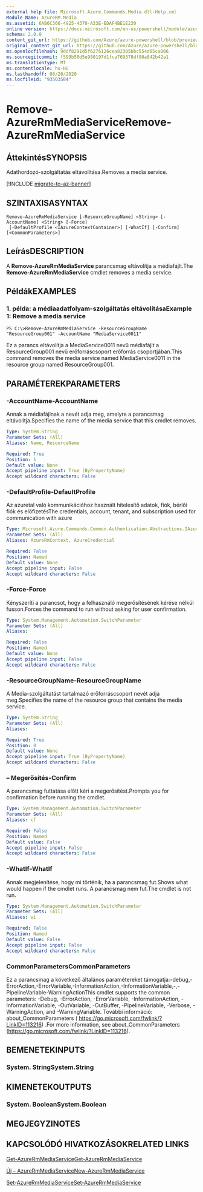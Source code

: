 ```yaml
---
external help file: Microsoft.Azure.Commands.Media.dll-Help.xml
Module Name: AzureRM.Media
ms.assetid: 6AB6C366-4925-4370-A33E-EDAF4BE1E230
online version: https://docs.microsoft.com/en-us/powershell/module/azurerm.media/remove-azurermmediaservice
schema: 2.0.0
content_git_url: https://github.com/Azure/azure-powershell/blob/preview/src/ResourceManager/Media/Commands.Media/help/Remove-AzureRmMediaService.md
original_content_git_url: https://github.com/Azure/azure-powershell/blob/preview/src/ResourceManager/Media/Commands.Media/help/Remove-AzureRmMediaService.md
ms.openlocfilehash: 9ddf8291d5f6276126cea82305bbc554d05ca006
ms.sourcegitcommit: f599b50d5e980197d1fca769378df90a842b42a1
ms.translationtype: MT
ms.contentlocale: hu-HU
ms.lasthandoff: 08/20/2020
ms.locfileid: "93503584"
---
```

# <span data-ttu-id="1cf90-101">Remove-AzureRmMediaService</span><span class="sxs-lookup"><span data-stu-id="1cf90-101">Remove-AzureRmMediaService</span></span>

## <span data-ttu-id="1cf90-102">Áttekintés</span><span class="sxs-lookup"><span data-stu-id="1cf90-102">SYNOPSIS</span></span>
<span data-ttu-id="1cf90-103">Adathordozó-szolgáltatás eltávolítása.</span><span class="sxs-lookup"><span data-stu-id="1cf90-103">Removes a media service.</span></span>

[!INCLUDE [migrate-to-az-banner](../../includes/migrate-to-az-banner.md)]

## <span data-ttu-id="1cf90-104">SZINTAXISA</span><span class="sxs-lookup"><span data-stu-id="1cf90-104">SYNTAX</span></span>

```
Remove-AzureRmMediaService [-ResourceGroupName] <String> [-AccountName] <String> [-Force]
 [-DefaultProfile <IAzureContextContainer>] [-WhatIf] [-Confirm] [<CommonParameters>]
```

## <span data-ttu-id="1cf90-105">Leírás</span><span class="sxs-lookup"><span data-stu-id="1cf90-105">DESCRIPTION</span></span>
<span data-ttu-id="1cf90-106">A **Remove-AzureRmMediaService** parancsmag eltávolítja a médiafájlt.</span><span class="sxs-lookup"><span data-stu-id="1cf90-106">The **Remove-AzureRmMediaService** cmdlet removes a media service.</span></span>

## <span data-ttu-id="1cf90-107">Példák</span><span class="sxs-lookup"><span data-stu-id="1cf90-107">EXAMPLES</span></span>

### <span data-ttu-id="1cf90-108">1. példa: a médiaadatfolyam-szolgáltatás eltávolítása</span><span class="sxs-lookup"><span data-stu-id="1cf90-108">Example 1: Remove a media service</span></span>
```
PS C:\>Remove-AzureRmMediaService -ResourceGroupName "ResourceGroup001" -AccountName "MediaService0011"
```

<span data-ttu-id="1cf90-109">Ez a parancs eltávolítja a MediaService0011 nevű médiafájlt a ResourceGroup001 nevű erőforráscsoport erőforrás csoportjában.</span><span class="sxs-lookup"><span data-stu-id="1cf90-109">This command removes the media service named MediaService0011 in the resource group named ResourceGroup001.</span></span>

## <span data-ttu-id="1cf90-110">PARAMÉTEREK</span><span class="sxs-lookup"><span data-stu-id="1cf90-110">PARAMETERS</span></span>

### <span data-ttu-id="1cf90-111">-AccountName</span><span class="sxs-lookup"><span data-stu-id="1cf90-111">-AccountName</span></span>
<span data-ttu-id="1cf90-112">Annak a médiafájlnak a nevét adja meg, amelyre a parancsmag eltávolítja.</span><span class="sxs-lookup"><span data-stu-id="1cf90-112">Specifies the name of the media service that this cmdlet removes.</span></span>

```yaml
Type: System.String
Parameter Sets: (All)
Aliases: Name, ResourceName

Required: True
Position: 1
Default value: None
Accept pipeline input: True (ByPropertyName)
Accept wildcard characters: False
```

### <span data-ttu-id="1cf90-113">-DefaultProfile</span><span class="sxs-lookup"><span data-stu-id="1cf90-113">-DefaultProfile</span></span>
<span data-ttu-id="1cf90-114">Az azuretal való kommunikációhoz használt hitelesítő adatok, fiók, bérlői fiók és előfizetés</span><span class="sxs-lookup"><span data-stu-id="1cf90-114">The credentials, account, tenant, and subscription used for communication with azure</span></span>

```yaml
Type: Microsoft.Azure.Commands.Common.Authentication.Abstractions.IAzureContextContainer
Parameter Sets: (All)
Aliases: AzureRmContext, AzureCredential

Required: False
Position: Named
Default value: None
Accept pipeline input: False
Accept wildcard characters: False
```

### <span data-ttu-id="1cf90-115">-Force</span><span class="sxs-lookup"><span data-stu-id="1cf90-115">-Force</span></span>
<span data-ttu-id="1cf90-116">Kényszeríti a parancsot, hogy a felhasználó megerősítésének kérése nélkül fusson.</span><span class="sxs-lookup"><span data-stu-id="1cf90-116">Forces the command to run without asking for user confirmation.</span></span>

```yaml
Type: System.Management.Automation.SwitchParameter
Parameter Sets: (All)
Aliases:

Required: False
Position: Named
Default value: None
Accept pipeline input: False
Accept wildcard characters: False
```

### <span data-ttu-id="1cf90-117">-ResourceGroupName</span><span class="sxs-lookup"><span data-stu-id="1cf90-117">-ResourceGroupName</span></span>
<span data-ttu-id="1cf90-118">A Media-szolgáltatást tartalmazó erőforráscsoport nevét adja meg.</span><span class="sxs-lookup"><span data-stu-id="1cf90-118">Specifies the name of the resource group that contains the media service.</span></span>

```yaml
Type: System.String
Parameter Sets: (All)
Aliases:

Required: True
Position: 0
Default value: None
Accept pipeline input: True (ByPropertyName)
Accept wildcard characters: False
```

### <span data-ttu-id="1cf90-119">– Megerősítés</span><span class="sxs-lookup"><span data-stu-id="1cf90-119">-Confirm</span></span>
<span data-ttu-id="1cf90-120">A parancsmag futtatása előtt kéri a megerősítést.</span><span class="sxs-lookup"><span data-stu-id="1cf90-120">Prompts you for confirmation before running the cmdlet.</span></span>

```yaml
Type: System.Management.Automation.SwitchParameter
Parameter Sets: (All)
Aliases: cf

Required: False
Position: Named
Default value: False
Accept pipeline input: False
Accept wildcard characters: False
```

### <span data-ttu-id="1cf90-121">-WhatIf</span><span class="sxs-lookup"><span data-stu-id="1cf90-121">-WhatIf</span></span>
<span data-ttu-id="1cf90-122">Annak megjelenítése, hogy mi történik, ha a parancsmag fut.</span><span class="sxs-lookup"><span data-stu-id="1cf90-122">Shows what would happen if the cmdlet runs.</span></span>
<span data-ttu-id="1cf90-123">A parancsmag nem fut.</span><span class="sxs-lookup"><span data-stu-id="1cf90-123">The cmdlet is not run.</span></span>

```yaml
Type: System.Management.Automation.SwitchParameter
Parameter Sets: (All)
Aliases: wi

Required: False
Position: Named
Default value: False
Accept pipeline input: False
Accept wildcard characters: False
```

### <span data-ttu-id="1cf90-124">CommonParameters</span><span class="sxs-lookup"><span data-stu-id="1cf90-124">CommonParameters</span></span>
<span data-ttu-id="1cf90-125">Ez a parancsmag a következő általános paramétereket támogatja:-debug,-ErrorAction,-ErrorVariable,-InformationAction,-InformationVariable,-,-PipelineVariable-WarningAction</span><span class="sxs-lookup"><span data-stu-id="1cf90-125">This cmdlet supports the common parameters: -Debug, -ErrorAction, -ErrorVariable, -InformationAction, -InformationVariable, -OutVariable, -OutBuffer, -PipelineVariable, -Verbose, -WarningAction, and -WarningVariable.</span></span> <span data-ttu-id="1cf90-126">További információ: about_CommonParameters ( https://go.microsoft.com/fwlink/?LinkID=113216) .</span><span class="sxs-lookup"><span data-stu-id="1cf90-126">For more information, see about_CommonParameters (https://go.microsoft.com/fwlink/?LinkID=113216).</span></span>

## <span data-ttu-id="1cf90-127">BEMENETEK</span><span class="sxs-lookup"><span data-stu-id="1cf90-127">INPUTS</span></span>

### <span data-ttu-id="1cf90-128">System. String</span><span class="sxs-lookup"><span data-stu-id="1cf90-128">System.String</span></span>

## <span data-ttu-id="1cf90-129">KIMENETEK</span><span class="sxs-lookup"><span data-stu-id="1cf90-129">OUTPUTS</span></span>

### <span data-ttu-id="1cf90-130">System. Boolean</span><span class="sxs-lookup"><span data-stu-id="1cf90-130">System.Boolean</span></span>

## <span data-ttu-id="1cf90-131">MEGJEGYZI</span><span class="sxs-lookup"><span data-stu-id="1cf90-131">NOTES</span></span>

## <span data-ttu-id="1cf90-132">KAPCSOLÓDÓ HIVATKOZÁSOK</span><span class="sxs-lookup"><span data-stu-id="1cf90-132">RELATED LINKS</span></span>

[<span data-ttu-id="1cf90-133">Get-AzureRmMediaService</span><span class="sxs-lookup"><span data-stu-id="1cf90-133">Get-AzureRmMediaService</span></span>](./Get-AzureRmMediaService.md)

[<span data-ttu-id="1cf90-134">Új – AzureRmMediaService</span><span class="sxs-lookup"><span data-stu-id="1cf90-134">New-AzureRmMediaService</span></span>](./New-AzureRmMediaService.md)

[<span data-ttu-id="1cf90-135">Set-AzureRmMediaService</span><span class="sxs-lookup"><span data-stu-id="1cf90-135">Set-AzureRmMediaService</span></span>](./Set-AzureRmMediaService.md)


